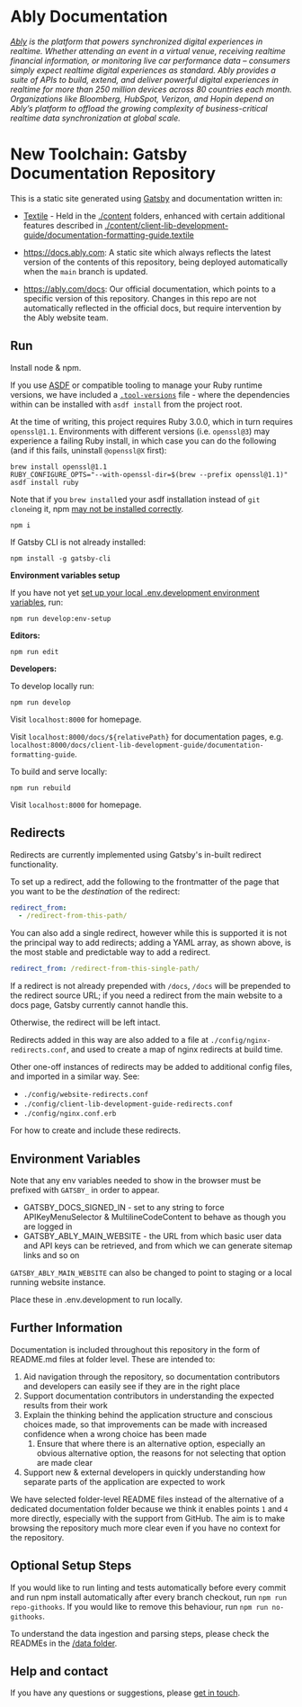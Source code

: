 # Ably Documentation

_[Ably](https://ably.com) is the platform that powers synchronized digital experiences in realtime. Whether attending an event in a virtual venue, receiving realtime financial information, or monitoring live car performance data – consumers simply expect realtime digital experiences as standard. Ably provides a suite of APIs to build, extend, and deliver powerful digital experiences in realtime for more than 250 million devices across 80 countries each month. Organizations like Bloomberg, HubSpot, Verizon, and Hopin depend on Ably’s platform to offload the growing complexity of business-critical realtime data synchronization at global scale._

# New Toolchain: Gatsby Documentation Repository

This is a static site generated using [Gatsby](https://www.gatsbyjs.com/) and documentation written in:

- [Textile](https://github.com/textile/textile-spec) - Held in the [./content](./content) folders, enhanced with certain additional features described in [./content/client-lib-development-guide/documentation-formatting-guide.textile](./content/client-lib-development-guide/documentation-formatting-guide.textile)

- <https://docs.ably.com>: A static site which always reflects the latest version of the contents of this repository, being deployed automatically when the `main` branch is updated.
- <https://ably.com/docs>: Our official documentation, which points to a specific version of this repository. Changes in this repo are not automatically reflected in the official docs, but require intervention by the Ably website team.

## Run

Install node & npm.

If you use [ASDF](https://github.com/asdf-vm/asdf) or compatible tooling to manage your Ruby runtime versions, we have included a [`.tool-versions`](.tool-versions) file - where the dependencies within can be installed with `asdf install` from the project root.

At the time of writing, this project requires Ruby 3.0.0, which in turn requires `openssl@1.1`. Environments with different versions (i.e. `openssl@3`) may experience a failing Ruby install, in which case you can do the following (and if this fails, uninstall `@openssl@X` first):

```
brew install openssl@1.1
RUBY_CONFIGURE_OPTS="--with-openssl-dir=$(brew --prefix openssl@1.1)" asdf install ruby
```

Note that if you `brew install`ed your asdf installation instead of `git clone`ing it, npm [may not be installed correctly](https://youtrack.jetbrains.com/issue/WEB-51052).

`npm i`

If Gatsby CLI is not already installed:

`npm install -g gatsby-cli`

**Environment variables setup**

If you have not yet [set up your local .env.development environment variables](#environment-variables), run:

`npm run develop:env-setup`

**Editors:**

`npm run edit`

**Developers:**

To develop locally run:

`npm run develop`

Visit `localhost:8000` for homepage.

Visit `localhost:8000/docs/${relativePath}` for documentation pages, e.g. `localhost:8000/docs/client-lib-development-guide/documentation-formatting-guide`.

To build and serve locally:

`npm run rebuild`

Visit `localhost:8000` for homepage.

## Redirects

Redirects are currently implemented using Gatsby's in-built redirect functionality.

To set up a redirect, add the following to the frontmatter of the page that you want to be the _destination_ of the redirect:

```yaml
redirect_from:
  - /redirect-from-this-path/
```

You can also add a single redirect, however while this is supported it is not the principal way to add redirects; adding a YAML array, as shown above, is the most stable and predictable way to add a redirect.

```yaml
redirect_from: /redirect-from-this-single-path/
```

If a redirect is not already prepended with `/docs`, `/docs` will be prepended to the redirect source URL; if you need a redirect from the main website to a docs page, Gatsby currently cannot handle this.

Otherwise, the redirect will be left intact.

Redirects added in this way are also added to a file at `./config/nginx-redirects.conf`, and used to create a map of nginx redirects at build time.

Other one-off instances of redirects may be added to additional config files, and imported in a similar way. See:

- `./config/website-redirects.conf`
- `./config/client-lib-development-guide-redirects.conf`
- `./config/nginx.conf.erb`

For how to create and include these redirects.

## Environment Variables

Note that any env variables needed to show in the browser must be prefixed with `GATSBY_` in order to appear.

- GATSBY_DOCS_SIGNED_IN - set to any string to force APIKeyMenuSelector & MultilineCodeContent to behave as though you are logged in
- GATSBY_ABLY_MAIN_WEBSITE - the URL from which basic user data and API keys can be retrieved, and from which we can generate sitemap links and so on

`GATSBY_ABLY_MAIN_WEBSITE` can also be changed to point to staging or a local running website instance.

Place these in .env.development to run locally.

## Further Information

Documentation is included throughout this repository in the form of README.md files at folder level. These are intended to:

1. Aid navigation through the repository, so documentation contributors and developers can easily see if they are in the right place
2. Support documentation contributors in understanding the expected results from their work
3. Explain the thinking behind the application structure and conscious choices made, so that improvements can be made with increased confidence when a wrong choice has been made
   1. Ensure that where there is an alternative option, especially an obvious alternative option, the reasons for not selecting that option are made clear
4. Support new & external developers in quickly understanding how separate parts of the application are expected to work

We have selected folder-level README files instead of the alternative of a dedicated documentation folder because we think it enables points `1` and `4` more directly, especially with the support from GitHub. The aim is to make browsing the repository much more clear even if you have no context for the repository.

## Optional Setup Steps

If you would like to run linting and tests automatically before every commit and run npm install automatically after every branch checkout, run `npm run repo-githooks`. If you would like to remove this behaviour, run `npm run no-githooks`.

To understand the data ingestion and parsing steps, please check the READMEs in the [/data folder](./data/README.md).

## Help and contact

If you have any questions or suggestions, please [get in touch](https://ably.com/contact).

